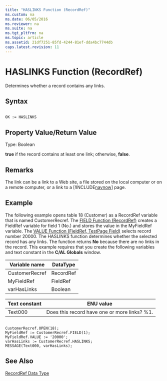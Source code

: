 ```yaml
---
title: "HASLINKS Function (RecordRef)"
ms.custom: na
ms.date: 06/05/2016
ms.reviewer: na
ms.suite: na
ms.tgt_pltfrm: na
ms.topic: article
ms.assetid: 21df7251-85fd-4244-81ef-dda4bc7744db
caps.latest.revision: 11
---
```

# HASLINKS Function (RecordRef)
Determines whether a record contains any links.  
  
## Syntax  
  
```  
  
OK := HASLINKS  
```  
  
## Property Value\/Return Value  
 Type: Boolean  
  
 **true** if the record contains at least one link; otherwise, **false**.  
  
## Remarks  
 The link can be a link to a Web site, a file stored on the local computer or on a remote computer, or a link to a [!INCLUDE[navnow](../dynamics-nav/includes/navnow_md.md)] page.  
  
## Example  
 The following example opens table 18 \(Customer\) as a RecordRef variable that is named CustomerRecref. The [FIELD Function \(RecordRef\)](../dynamics-nav/FIELD-Function--RecordRef-.md) creates a FieldRef variable for field 1 \(No.\) and stores the value in the MyFieldRef variable. The [VALUE Function \(FieldRef, TestPage Field\)](../dynamics-nav/VALUE-Function--FieldRef--TestPage-Field-.md) selects record number 20000. The HASLINKS function determines whether the selected record has any links. The function returns **No** because there are no links in the record. This example requires that you create the following variables and text constant in the **C\/AL Globals** window.  
  
|Variable name|DataType|  
|-------------------|--------------|  
|CustomerRecref|RecordRef|  
|MyFieldRef|FieldRef|  
|varHasLinks|Boolean|  
  
|Text constant|ENU value|  
|-------------------|---------------|  
|Text000|Does this record have one or more links? %1.|  
  
```  
  
CustomerRecref.OPEN(18);  
MyFieldRef := CustomerRecref.FIELD(1);  
MyFieldRef.VALUE := '20000';  
varHasLinks := CustomerRecref.HASLINKS;  
MESSAGE(Text000, varHasLinks);  
```  
  
## See Also  
 [RecordRef Data Type](../dynamics-nav/RecordRef-Data-Type.md)